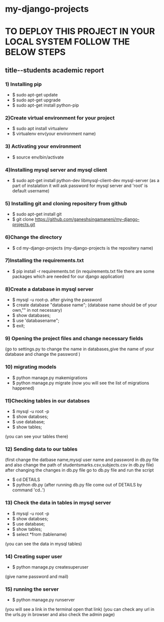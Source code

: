 # my-django-projects

# TO DEPLOY THIS PROJECT IN YOUR LOCAL SYSTEM FOLLOW THE BELOW STEPS

## title--students academic report

### 1) Installing pip
 * $ sudo apt-get update
 * $ sudo apt-get upgrade
 * $ sudo apt-get install python-pip

### 2)Create virtual environment for your project
 * $ sudo apt install virtualenv
 * $ virtualenv env(your environment name)

### 3) Activating  your environment
 * $ source env/bin/activate

### 4)Installing mysql server and mysql client
 * $ sudo apt-get install python-dev libmysql-client-dev mysql-server
 (as a part of instalation it will ask password for mysql server and 'root' is default username)

### 5) Installing git and cloning repositery from github
 * $ sudo apt-get install git
 * $ git clone https://github.com/ganeshsingamaneni/my-django-projects.git

### 6)Change the directory
 * $ cd my-django-projects
  (my-django-projects is the repositery name)

### 7)Installing the requirements.txt
 * $ pip install -r requirements.txt
  (in requirements.txt file there are some packages which are needed for our django application)

### 8)Create a database in mysql server
 * $ mysql -u root-p.
  after giving the password
 * $ create database "database name";
  (database name should be of your own,"" in not necessary)
 * $ show databases;
 * $ use 'databasename";
 * $ exit;

### 9) Opening the project files and change necessary fields
 (go to settings.py to change the  name in databases,give the name of your database and change the password )

### 10) migrating models
 * $ python manage.py makemigrations
 * $ python manage.py migrate
  (now you will see the list of migrations happened)

### 11)Checking tables in our databses
 * $ mysql -u root -p
 * $ show databses;
 * $ use database;
 * $ show tables;
 
 (you can see your tables there)

### 12) Sending data to our tables
 (first change the datbase name,mysql user name and password in db.py file and also change the path of studentsmarks.csv,subjects.csv in   db.py file)
 after changing the changes in db.py file go to db.py file and run the script
 * $ cd DETAILS
 * $ python db.py
 (after running db.py file come out of DETAILS by command 'cd..')
 
### 13) Check the data in tables in mysql server 
 
 * $ mysql -u root -p
 * $ show databses;
 * $ use database;
 * $ show tables; 
 * $ select *from (tablename)
  
  (you can see the data in mysql tables)


### 14) Creating super user
 * $ python manage.py createsuperuser
 
  (give name password and mail)

### 15) running the server
 * $ python manage.py runserver
 
 
 (you will see a link in the terminal open that link)
 (you can check any url in the urls.py in browser and also check the admin page)


